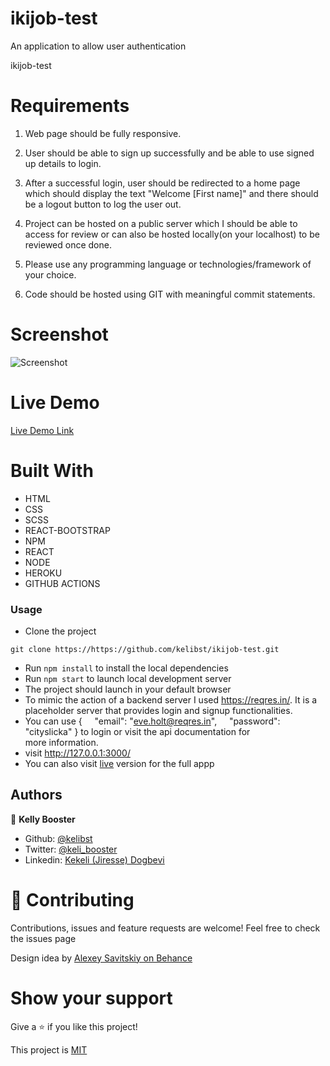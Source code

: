 # ikijob-test

An application to allow user authentication


ikijob-test

# Requirements

1. Web page should be fully responsive.

2. User should be able to sign up successfully and be able to use signed up details to login.

3. After a successful login, user should be redirected to a home page which should  display the text "Welcome [First name]" and there should be a logout button to log the user out.

4. Project can be hosted on a public server which I should be able to access for review or can also be hosted locally(on your localhost) to be reviewed once done.

6. Please use any programming language or technologies/framework of your choice.

7. Code should be hosted using GIT with meaningful commit statements.

# Screenshot
![Screenshot](./screenshot.gif)

# Live Demo
[Live Demo Link](https://ikij.herokuapp.com/) 


# Built With

- HTML 
- CSS
- SCSS
- REACT-BOOTSTRAP
- NPM
- REACT
- NODE
- HEROKU
- GITHUB ACTIONS

### Usage
- Clone the project 
```
git clone https://https://github.com/kelibst/ikijob-test.git
```
- Run `npm install` to install the local dependencies
- Run `npm start` to launch local development server
- The project should launch in your default browser
- To mimic the action of a backend server I used https://reqres.in/. It is a placeholder server that provides login and signup functionalities.
- You can use {
    "email": "eve.holt@reqres.in",
    "password": "cityslicka"
}
to login or visit the api documentation for more information.
- visit http://127.0.0.1:3000/
- You can also visit [live](https://ikij.herokuapp.com/) version for the full appp


## Authors

👤 **Kelly Booster**

- Github: [@kelibst](https://github.com/kelibst)
- Twitter: [@keli_booster](https://twitter.com/keli_booster)
- Linkedin: [Kekeli (Jiresse) Dogbevi
](https://www.linkedin.com/in/kekeli-dogbevi-jiresse/)


# 🤝 Contributing
Contributions, issues and feature requests are welcome!
Feel free to check the issues page

Design idea by [Alexey Savitskiy on Behance](https://www.behance.net/alexey_savitskiy)

# Show your support
Give a ⭐️ if you like this project!

This project is [MIT](lic.url)